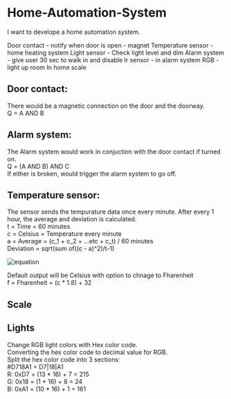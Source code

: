 # Home-Automation-System

I want to develope a home automation system.

Door contact - notify when door is open - magnet
Temperature sensor - home heating system
Light sensor -  Check light level and dim
Alarm system - give user 30 sec to walk in and disable
Ir sensor - in alarm system
RGB - light up room
In home scale

## Door contact:
There would be a magnetic connection on the door and the doorway. <br />
Q = A AND B
## Alarm system:
The Alarm system would work in conjuction with the door contact if turned on. <br />
Q = (A AND B) AND C <br />
If either is broken, would trigger the alarm system to go off.

## Temperature sensor:
The sensor sends the tempurature data once every minute. After every 1 hour, the average and deviation is calculated. <br />
t = Time = 60 minutes <br />
c = Celsius = Temperature every minute <br />
a = Average = (c_1 + c_2 + ...etc + c_t) / 60 minutes <br />
Deviation = sqrt(sum of((c - a)^2)/t-1)

![equation](https://user-images.githubusercontent.com/114096417/222480857-b17352bb-b963-4fe4-8874-51e6438808c5.png)

Default output will be Celsius with option to chnage to Fharenheit <br />
f = Fharenheit = (c * 1.8) + 32

## Scale

## Lights
Change RGB light colors with Hex color code. <br />
Converting the hex color code to decimal value for RGB. <br />
Split the hex color code into 3 sections: <br />
#D718A1 = D7|18|A1 <br />
R: 0xD7 = (13 * 16) + 7 = 215 <br />
G: 0x18 = (1 * 16) + 8 = 24 <br />
B: 0xA1 = (10 * 16) + 1 = 161 <br />


